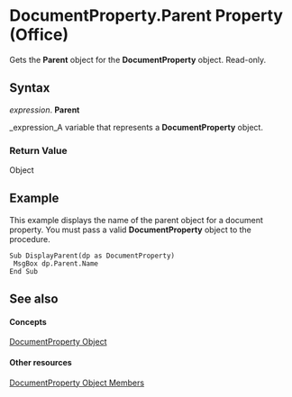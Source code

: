 
# DocumentProperty.Parent Property (Office)

Gets the  **Parent** object for the **DocumentProperty** object. Read-only.


## Syntax

 _expression_. **Parent**

 _expression_A variable that represents a  **DocumentProperty** object.


### Return Value

Object


## Example

This example displays the name of the parent object for a document property. You must pass a valid  **DocumentProperty** object to the procedure.


```
Sub DisplayParent(dp as DocumentProperty) 
 MsgBox dp.Parent.Name 
End Sub
```


## See also


#### Concepts


 [DocumentProperty Object](dd54ca3c-e0e2-4816-539a-17c5b4a928b1.md)
#### Other resources


 [DocumentProperty Object Members](568da0ff-fa90-150a-06ec-611de886334e.md)
